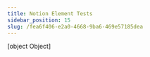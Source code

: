 ```yaml
---
title: Notion Element Tests
sidebar_position: 15
slug: /fea6f406-e2a0-4668-9ba6-469e57185dea
---
```



[object Object]